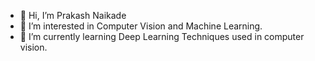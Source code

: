 - 👋 Hi, I’m Prakash Naikade
- 👀 I’m interested in Computer Vision and Machine Learning.
- 🌱 I’m currently learning Deep Learning Techniques used in computer vision.

<!---
prakashknaikade/prakashknaikade is a ✨ special ✨ repository because its `README.md` (this file) appears on your GitHub profile.
You can click the Preview link to take a look at your changes.
--->
